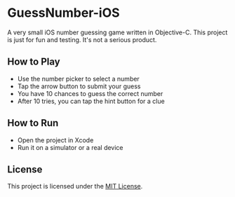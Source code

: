 # GuessNumber-iOS

A very small iOS number guessing game written in Objective-C. This project is just for fun and testing. It's not a serious product.

## How to Play

- Use the number picker to select a number
- Tap the arrow button to submit your guess
- You have 10 chances to guess the correct number
- After 10 tries, you can tap the hint button for a clue

## How to Run

- Open the project in Xcode
- Run it on a simulator or a real device

## License

This project is licensed under the [MIT License](LICENSE).
